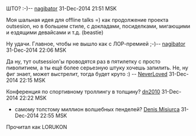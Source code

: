ШТО? :-)-- [nagibator](User:nagibator "wikilink") 31-Dec-2014 21:51 MSK

Моя шальная идея для offline talks =) как продолжение проекта outsesion,
но в большем стиле, с докладами, посиделками, мигающими и ездящими
девайсами и т.д. (beastie)

Ну удачи. Главное, чтобы не вышло как с ЛОР-премией ;-)--
[nagibator](User:nagibator "wikilink") 31-Dec-2014 22:06 MSK

Да ну, тут outsession'ы проводятся раз в пятилетку с просто пивопитием,
а ты ещё более серьезную штуку хочешь запилить. Не, ну фиг знает, может
выстрелит, тогда будет круто :) --
[NeverLoved](User:NeverLoved "wikilink") 31-Dec-2014 22:15 MSK

Конференция по спортивному троллингу в толщину?
[dn2010](User:dn2010 "wikilink") 31-Dec-2014 22:22 MSK

  -
    самому толстому миллион волшебных пенделей? [Denis
    Misiurca](User:INFOMAN "wikilink") 31-Dec-2014 22:55 MSK

Прочитал как LORUKON
